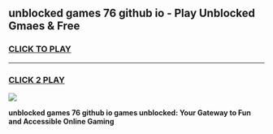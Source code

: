 
## unblocked games 76 github io - Play Unblocked Gmaes & Free
<h3>
<a href="https://news.freeplayer.one?title=unblocked_games_76_github_io&ref=23F">CLICK TO PLAY</a></h3>
<hr>

<h3>
<a href="https://news.freeplayer.one?title=unblocked_games_76_github_io&ref=23F">CLICK 2 PLAY</a>
  
</h3>

<a href="https://news.freeplayer.one?title=unblocked_games_76_github_io&ref=23F/"><img src="https://clearcache.store/games.png"></a>


**unblocked games 76 github io games unblocked: Your Gateway to Fun and Accessible Online Gaming**
